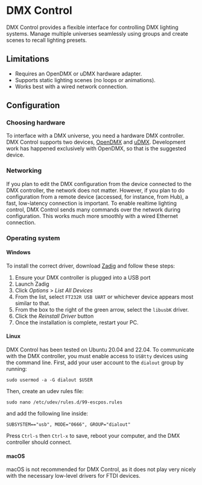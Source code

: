 # DMX Control
DMX Control provides a flexible interface for controlling DMX lighting systems. Manage multiple universes seamlessly using groups and create scenes to recall lighting presets.

## Limitations
* Requires an OpenDMX or uDMX hardware adapter.
* Supports static lighting scenes (no loops or animations).
* Works best with a wired network connection.

## Configuration

### Choosing hardware
To interface with a DMX universe, you need a hardware DMX controller. DMX Control supports two devices, [OpenDMX](https://www.enttec.com/product/lighting-communication-protocols/dmx512/open-dmx-usb/) and [uDMX](https://www.anyma.ch/research/udmx/). Development work has happened exclusively with OpenDMX, so that is the suggested device.

### Networking
If you plan to edit the DMX configuration from the device connected to the DMX controller, the network does not matter. However, if you plan to do configuration from a remote device (accessed, for instance, from Hub), a fast, low-latency connection is important. To enable realtime lighting control, DMX Control sends many commands over the network during configuration. This works much more smoothly with a wired Ethernet connection.

### Operating system

#### Windows
To install the correct driver, download [Zadig](https://zadig.akeo.ie/) and follow these steps:
1. Ensure your DMX controller is plugged into a USB port
2. Launch Zadig
3. Click _Options_ > _List All Devices_
4. From the list, select `FT232R USB UART` or whichever device appears most similar to that.
5. From the box to the right of the green arrow, select the `libusbK` driver.
6. Click the _Reinstall Driver_ button
7. Once the installation is complete, restart your PC.


#### Linux
DMX Control has been tested on Ubuntu 20.04 and 22.04. To communicate with the DMX controller, you must enable access to `USBtty` devices using the command line. First, add your user account to the `dialout` group by running:

`sudo usermod -a -G dialout $USER`

Then, create an udev rules file:

`sudo nano /etc/udev/rules.d/99-escpos.rules`

and add the following line inside:

`SUBSYSTEM=="usb", MODE="0666", GROUP="dialout"`

Press `Ctrl-s` then `Ctrl-x` to save, reboot your computer, and the DMX controller should connect.

#### macOS
macOS is not recommended for DMX Control, as it does not play very nicely with the necessary low-level drivers for FTDI devices. 

